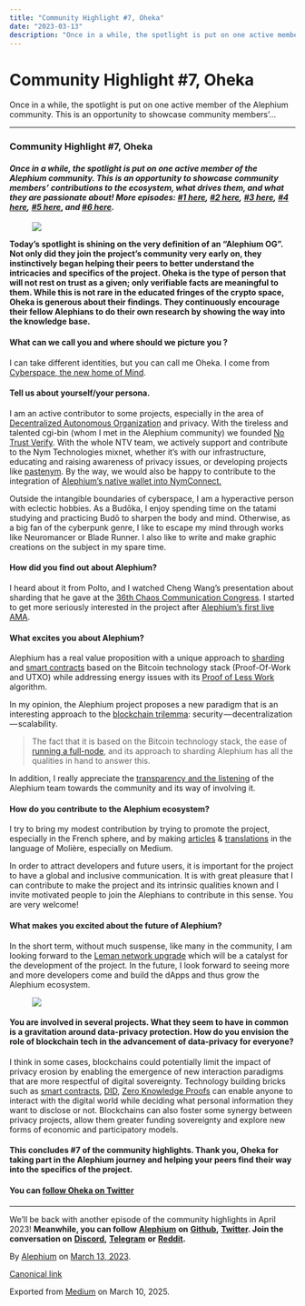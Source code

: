 ```yaml
---
title: "Community Highlight #7, Oheka"
date: "2023-03-13"
description: "Once in a while, the spotlight is put on one active member of the Alephium community. This is an opportunity to showcase community members’…"
---
```


<div>

# Community Highlight \#7, Oheka

</div>

<div class="section p-summary" field="subtitle">

Once in a while, the spotlight is put on one active member of the Alephium community. This is an opportunity to showcase community members’…

</div>

<div class="section e-content" field="body">

<div id="5e6a" class="section section section--body section--first">

<div class="section-divider">

------------------------------------------------------------------------

</div>

<div class="section-content">

<div class="section-inner sectionLayout--insetColumn">

### Community Highlight \#7, Oheka

#### *Once in a while, the spotlight is put on one active member of the Alephium community. This is an opportunity to showcase community members’ contributions to the ecosystem, what drives them, and what they are passionate about! More episodes:* <a href="https://medium.com/@alephium/community-highlight-wilhelm-k%C3%A4llstr%C3%B6m-aka-oracleuggla-81d3938c5692" class="markup--anchor markup--h4-anchor" data-href="https://medium.com/@alephium/community-highlight-wilhelm-k%C3%A4llstr%C3%B6m-aka-oracleuggla-81d3938c5692" target="_blank"><em>#1 here</em></a>*,* <a href="https://medium.com/@alephium/community-highlight-cgi-bin-c102cc106f19" class="markup--anchor markup--h4-anchor" data-href="https://medium.com/@alephium/community-highlight-cgi-bin-c102cc106f19" target="_blank"><em>#2 here</em></a>*,* <a href="https://medium.com/@alephium/community-highlight-3-digdug-48a7ec868504" class="markup--anchor markup--h4-anchor" data-href="https://medium.com/@alephium/community-highlight-3-digdug-48a7ec868504" target="_blank"><em>#3 here</em></a>*,* <a href="https://medium.com/@alephium/community-highlight-4-montail-e24fd88882a0" class="markup--anchor markup--h4-anchor" data-href="https://medium.com/@alephium/community-highlight-4-montail-e24fd88882a0" target="_blank"><em>#4 here</em></a>*,* <a href="https://medium.com/@alephium/community-highlight-5-txn-71c4fd76ffe8" class="markup--anchor markup--h4-anchor" data-href="https://medium.com/@alephium/community-highlight-5-txn-71c4fd76ffe8" target="_blank"><em>#5 here</em></a>, *and* <a href="https://medium.com/@alephium/community-highlight-6-waldi-zkit-beats-37af1f6df3b8" class="markup--anchor markup--h4-anchor" data-href="https://medium.com/@alephium/community-highlight-6-waldi-zkit-beats-37af1f6df3b8" target="_blank"><em>#6 here</em></a>*.*

<figure id="3604" class="graf graf--figure graf-after--h4">
<img src="https://cdn-images-1.medium.com/max/800/0*XzhRhwmWZ8hl35tM" class="graf-image" data-image-id="0*XzhRhwmWZ8hl35tM" data-width="1600" data-height="1071" data-is-featured="true" />
</figure>

**Today’s spotlight is shining on the very definition of an “Alephium OG”. Not only did they join the project’s community very early on, they instinctively began helping their peers to better understand the intricacies and specifics of the project. Oheka is the type of person that will not rest on trust as a given; only verifiable facts are meaningful to them. While this is not rare in the educated fringes of the crypto space, Oheka is generous about their findings. They continuously encourage their fellow Alephians to do their own research by showing the way into the knowledge base.**

#### What can we call you and where should we picture you ?

I can take different identities, but you can call me Oheka. I come from <a href="https://www.eff.org/cyberspace-independence" class="markup--anchor markup--p-anchor" data-href="https://www.eff.org/cyberspace-independence" rel="noopener" target="_blank">Cyberspace, the new home of Mind</a>.

#### Tell us about yourself/your persona.

I am an active contributor to some projects, especially in the area of <a href="https://en.wikipedia.org/wiki/Decentralized_autonomous_organization" class="markup--anchor markup--p-anchor" data-href="https://en.wikipedia.org/wiki/Decentralized_autonomous_organization" rel="noopener" target="_blank">Decentralized Autonomous Organization</a> and privacy. With the tireless and talented cgi-bin (whom I met in the Alephium community) we founded <a href="https://nym.notrustverify.ch/" class="markup--anchor markup--p-anchor" data-href="https://nym.notrustverify.ch/" rel="noopener" target="_blank">No Trust Verify</a>. With the whole NTV team, we actively support and contribute to the Nym Technologies mixnet, whether it’s with our infrastructure, educating and raising awareness of privacy issues, or developing projects like <a href="https://pastenym.ch" class="markup--anchor markup--p-anchor" data-href="https://pastenym.ch" rel="noopener" target="_blank">pastenym</a>. By the way, we would also be happy to contribute to the integration of <a href="https://github.com/alephium/desktop-wallet/issues/496" class="markup--anchor markup--p-anchor" data-href="https://github.com/alephium/desktop-wallet/issues/496" rel="noopener" target="_blank">Alephium’s native wallet into NymConnect.</a>

Outside the intangible boundaries of cyberspace, I am a hyperactive person with eclectic hobbies. As a Budōka, I enjoy spending time on the tatami studying and practicing Budō to sharpen the body and mind. Otherwise, as a big fan of the cyberpunk genre, I like to escape my mind through works like Neuromancer or Blade Runner. I also like to write and make graphic creations on the subject in my spare time.

#### How did you find out about Alephium?

I heard about it from Polto, and I watched Cheng Wang’s presentation about sharding that he gave at the <a href="https://www.youtube.com/watch?v=_SjtXp6F43k" class="markup--anchor markup--p-anchor" data-href="https://www.youtube.com/watch?v=_SjtXp6F43k" rel="noopener" target="_blank">36th Chaos Communication Congress</a>. I started to get more seriously interested in the project after <a href="https://www.youtube.com/watch?v=yq6A99DI1nk&amp;list=PL8q8n0BHJS1Pats4NTUrZ0who3BuqkZOY" class="markup--anchor markup--p-anchor" data-href="https://www.youtube.com/watch?v=yq6A99DI1nk&amp;list=PL8q8n0BHJS1Pats4NTUrZ0who3BuqkZOY" rel="noopener" target="_blank">Alephium’s first live AMA</a>.

#### What excites you about Alephium?

Alephium has a real value proposition with a unique approach to <a href="https://docs.alephium.org/glossary#sharding" class="markup--anchor markup--p-anchor" data-href="https://docs.alephium.org/glossary#sharding" rel="noopener" target="_blank">sharding</a> and <a href="https://docs.alephium.org/dapps/getting-started" class="markup--anchor markup--p-anchor" data-href="https://docs.alephium.org/dapps/getting-started" rel="noopener" target="_blank">smart contracts</a> based on the Bitcoin technology stack (Proof-Of-Work and UTXO) while addressing energy issues with its <a href="https://medium.com/@alephium/tech-talk-1-proof-of-less-work-ama-3d5afbf78c71" class="markup--anchor markup--p-anchor" data-href="https://medium.com/@alephium/tech-talk-1-proof-of-less-work-ama-3d5afbf78c71" target="_blank">Proof of Less Work</a> algorithm.

In my opinion, the Alephium project proposes a new paradigm that is an interesting approach to the <a href="https://coinmarketcap.com/alexandria/glossary/blockchain-trilemma" class="markup--anchor markup--p-anchor" data-href="https://coinmarketcap.com/alexandria/glossary/blockchain-trilemma" rel="noopener" target="_blank">blockchain trilemma</a>: security — decentralization — scalability.

> The fact that it is based on the Bitcoin technology stack, the ease of <a href="https://medium.com/@alephium/running-a-blockchain-node-on-raspberry-pi-bac0a2afc208" class="markup--anchor markup--pullquote-anchor" data-href="https://medium.com/@alephium/running-a-blockchain-node-on-raspberry-pi-bac0a2afc208" target="_blank">running a full-node</a>, and its approach to sharding Alephium has all the qualities in hand to answer this.

In addition, I really appreciate the <a href="https://alephium.org/discord" class="markup--anchor markup--p-anchor" data-href="https://alephium.org/discord" rel="noopener" target="_blank">transparency and the listening</a> of the Alephium team towards the community and its way of involving it.

#### How do you contribute to the Alephium ecosystem?

I try to bring my modest contribution by trying to promote the project, especially in the French sphere, and by making <a href="https://medium.com/@Oheka/tutorial-host-your-alephium-node-via-flux-2134def9b7d0" class="markup--anchor markup--p-anchor" data-href="https://medium.com/@Oheka/tutorial-host-your-alephium-node-via-flux-2134def9b7d0" target="_blank">articles</a> & <a href="https://medium.com/@Oheka/le-front-end-de-la-mise-%C3%A0-jour-leman-d19049a3e0a0" class="markup--anchor markup--p-anchor" data-href="https://medium.com/@Oheka/le-front-end-de-la-mise-%C3%A0-jour-leman-d19049a3e0a0" target="_blank">translations</a> in the language of Molière, especially on Medium.

In order to attract developers and future users, it is important for the project to have a global and inclusive communication. It is with great pleasure that I can contribute to make the project and its intrinsic qualities known and I invite motivated people to join the Alephians to contribute in this sense. You are very welcome!

#### What makes you excited about the future of Alephium?

In the short term, without much suspense, like many in the community, I am looking forward to the <a href="https://medium.com/@alephium/announcing-the-leman-network-upgrade-c01a81e65f0e" class="markup--anchor markup--p-anchor" data-href="https://medium.com/@alephium/announcing-the-leman-network-upgrade-c01a81e65f0e" target="_blank">Leman network upgrade</a> which will be a catalyst for the development of the project. In the future, I look forward to seeing more and more developers come and build the dApps and thus grow the Alephium ecosystem.

<figure id="df76" class="graf graf--figure graf-after--p">
<img src="https://cdn-images-1.medium.com/max/800/0*cRgma8fRDhBnh471" class="graf-image" data-image-id="0*cRgma8fRDhBnh471" data-width="1600" data-height="1062" />
</figure>

#### You are involved in several projects. What they seem to have in common is a gravitation around data-privacy protection. How do you envision the role of blockchain tech in the advancement of data-privacy for everyone?

I think in some cases, blockchains could potentially limit the impact of privacy erosion by enabling the emergence of new interaction paradigms that are more respectful of digital sovereignty. Technology building bricks such as <a href="https://docs.alephium.org/dapps/getting-started" class="markup--anchor markup--p-anchor" data-href="https://docs.alephium.org/dapps/getting-started" rel="noopener" target="_blank">smart contracts</a>, <a href="https://en.wikipedia.org/wiki/Decentralized_identifier" class="markup--anchor markup--p-anchor" data-href="https://en.wikipedia.org/wiki/Decentralized_identifier" rel="noopener" target="_blank">DID</a>, <a href="https://en.wikipedia.org/wiki/Zero-knowledge_proof" class="markup--anchor markup--p-anchor" data-href="https://en.wikipedia.org/wiki/Zero-knowledge_proof" rel="noopener" target="_blank">Zero Knowledge Proofs</a> can enable anyone to interact with the digital world while deciding what personal information they want to disclose or not. Blockchains can also foster some synergy between privacy projects, allow them greater funding sovereignty and explore new forms of economic and participatory models.

#### This concludes \#7 of the community highlights. Thank you, Oheka for taking part in the Alephium journey and helping your peers find their way into the specifics of the project.

#### You can <a href="https://twitter.com/Oheka32/" class="markup--anchor markup--h4-anchor" data-href="https://twitter.com/Oheka32/" rel="noopener" target="_blank">follow Oheka on Twitter</a>

</div>

</div>

</div>

<div id="9749" class="section section section--body section--last">

<div class="section-divider">

------------------------------------------------------------------------

</div>

<div class="section-content">

<div class="section-inner sectionLayout--insetColumn">

We’ll be back with another episode of the community highlights in April 2023! **Meanwhile, you can follow** <a href="https://alephium.org" class="markup--anchor markup--p-anchor" data-href="https://alephium.org" rel="noopener ugc nofollow noopener" target="_blank"><strong>Alephium</strong></a> **on** <a href="https://github.com/alephium/" class="markup--anchor markup--p-anchor" data-href="https://github.com/alephium/" rel="noopener ugc nofollow noopener" target="_blank"><strong>Github</strong></a>**,** <a href="https://twitter.com/alephium" class="markup--anchor markup--p-anchor" data-href="https://twitter.com/alephium" rel="noopener ugc nofollow noopener" target="_blank"><strong>Twitter</strong></a>**. Join the conversation on** <a href="https://alephium.org/discord" class="markup--anchor markup--p-anchor" data-href="https://alephium.org/discord" rel="noopener ugc nofollow noopener" target="_blank"><strong>Discord</strong></a>**,** <a href="https://t.me/alephiumgroup" class="markup--anchor markup--p-anchor" data-href="https://t.me/alephiumgroup" rel="noopener ugc nofollow noopener" target="_blank"><strong>Telegram</strong></a> **or** <a href="https://www.reddit.com/r/alephium" class="markup--anchor markup--p-anchor" data-href="https://www.reddit.com/r/alephium" rel="noopener ugc nofollow noopener" target="_blank"><strong>Reddit</strong></a>**.**

</div>

</div>

</div>

</div>

By <a href="https://medium.com/@alephium" class="p-author h-card">Alephium</a> on [March 13, 2023](https://medium.com/p/13d8b4ae025e).

<a href="https://medium.com/@alephium/community-highlight-7-oheka-13d8b4ae025e" class="p-canonical">Canonical link</a>

Exported from [Medium](https://medium.com) on March 10, 2025.

